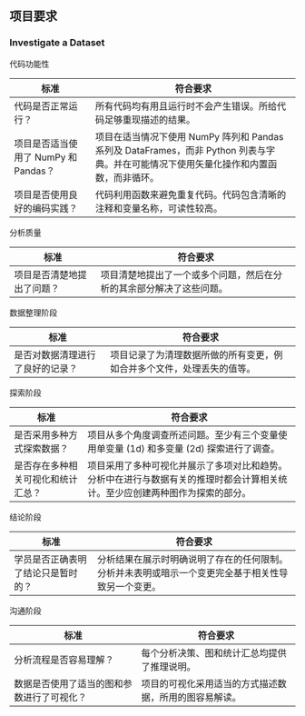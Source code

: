 ## 项目要求

### Investigate a Dataset

代码功能性

| 标准                        | 符合要求                                     |
| ------------------------- | ---------------------------------------- |
| 代码是否正常运行？                 | 所有代码均有用且运行时不会产生错误。所给代码足够重现描述的结果。         |
| 项目是否适当使用了 NumPy 和 Pandas？ | 项目在适当情况下使用 NumPy 阵列和 Pandas 系列及 DataFrames，而非 Python 列表与字典。并在可能情况下使用矢量化操作和内置函数，而非循环。 |
| 项目是否使用良好的编码实践？            | 代码利用函数来避免重复代码。代码包含清晰的注释和变量名称，可读性较高。      |

分析质量

| 标准            | 符合要求                               |
| ------------- | ---------------------------------- |
| 项目是否清楚地提出了问题？ | 项目清楚地提出了一个或多个问题，然后在分析的其余部分解决了这些问题。 |

数据整理阶段

| 标准               | 符合要求                                |
| ---------------- | ----------------------------------- |
| 是否对数据清理进行了良好的记录？ | 项目记录了为清理数据所做的所有变更，例如合并多个文件，处理丢失的值等。 |

探索阶段

| 标准                | 符合要求                                     |
| ----------------- | ---------------------------------------- |
| 是否采用多种方式探索数据？     | 项目从多个角度调查所述问题。至少有三个变量使用单变量 (1d) 和多变量 (2d) 探索进行了调查。 |
| 是否存在多种相关可视化和统计汇总？ | 项目采用了多种可视化并展示了多项对比和趋势。分析中在进行与数据有关的推理时都会计算相关统计。至少应创建两种图作为探索的部分。 |

结论阶段

| 标准                | 符合要求                                     |
| ----------------- | ---------------------------------------- |
| 学员是否正确表明了结论只是暂时的？ | 分析结果在展示时明确说明了存在的任何限制。分析并未表明或暗示一个变更完全基于相关性导致另一个变更。 |

沟通阶段

| 标准                    | 符合要求                        |
| --------------------- | --------------------------- |
| 分析流程是否容易理解？           | 每个分析决策、图和统计汇总均提供了推理说明。      |
| 数据是否使用了适当的图和参数进行了可视化？ | 项目的可视化采用适当的方式描述数据，所用的图容易解读。 |